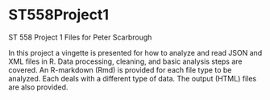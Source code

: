 # ST558Project1
ST 558 Project 1 Files for Peter Scarbrough

In this project a vingette is presented for how to analyze and read JSON and XML files in R. Data processing, cleaning, and basic analysis steps are covered. An R-markdown (Rmd) is provided for each file type to be analyzed. Each deals with a different type of data. The output (HTML) files are also provided.
